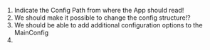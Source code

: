 1. Indicate the Config Path from where the App should read!
2. We should make it possible to change the config structure!?
3. We should be able to add additional configuration options to the MainConfig
4. 